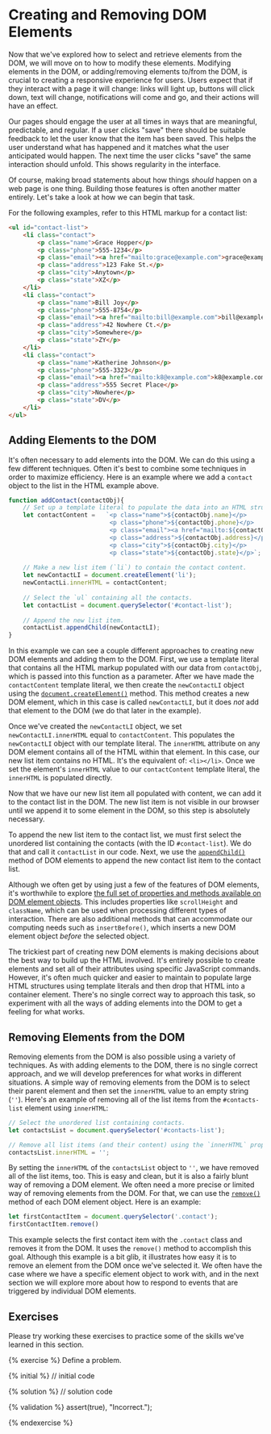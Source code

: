 # Creating and Removing DOM Elements

Now that we've explored how to select and retrieve elements from the DOM, we will move on to how to modify these elements. Modifying elements in the DOM, or adding/removing elements to/from the DOM, is crucial to creating a responsive experience for users. Users expect that if they interact with a page it will change: links will light up, buttons will click down, text will change, notifications will come and go, and their actions will have an effect.

Our pages should engage the user at all times in ways that are meaningful, predictable, and regular. If a user clicks "save" there should be suitable feedback to let the user know that the item has been saved. This helps the user understand what has happened and it matches what the user anticipated would happen. The next time the user clicks "save" the same interaction should unfold. This shows regularity in the interface. 

Of course, making broad statements about how things _should_ happen on a web page is one thing. Building those features is often another matter entirely. Let's take a look at how we can begin that task.

For the following examples, refer to this HTML markup for a contact list:

```html
<ul id="contact-list">
    <li class="contact">
        <p class="name">Grace Hopper</p>
        <p class="phone">555-1234</p>
        <p class="email"><a href="mailto:grace@example.com">grace@example.com</a></p>
        <p class="address">123 Fake St.</p>
        <p class="city">Anytown</p>
        <p class="state">XZ</p>
    </li>
    <li class="contact">
        <p class="name">Bill Joy</p>
        <p class="phone">555-8754</p>
        <p class="email"><a href="mailto:bill@example.com">bill@example.com</a></p>
        <p class="address">42 Nowhere Ct.</p>
        <p class="city">Somewhere</p>
        <p class="state">ZY</p>
    </li>
    <li class="contact">
        <p class="name">Katherine Johnson</p>
        <p class="phone">555-3323</p>
        <p class="email"><a href="mailto:k8@example.com">k8@example.com</a></p>
        <p class="address">555 Secret Place</p>
        <p class="city">Nowhere</p>
        <p class="state">DV</p>
    </li>
</ul>
```

## Adding Elements to the DOM
It's often necessary to add elements into the DOM. We can do this using a few different techniques. Often it's best to combine some techniques in order to maximize efficiency. Here is an example where we add a `contact` object to the list in the HTML example above.

```js
function addContact(contactObj){
    // Set up a template literal to populate the data into an HTML structure.
    let contactContent =   `<p class="name">${contactObj.name}</p>
                            <p class="phone">${contactObj.phone}</p>
                            <p class="email"><a href="mailto:${contactObj.email}">${contactObj.email}</a></p>
                            <p class="address">${contactObj.address}</p>
                            <p class="city">${contactObj.city}</p>
                            <p class="state">${contactObj.state}</p>`;
    
    // Make a new list item (`li`) to contain the contact content.
    let newContactLI = document.createElement('li');
    newContactLi.innerHTML = contactContent;
    
    // Select the `ul` containing all the contacts.
    let contactList = document.querySelector('#contact-list');
    
    // Append the new list item.
    contactList.appendChild(newContactLI);
}    
``` 
In this example we can see a couple different approaches to creating new DOM elements and adding them to the DOM. First, we use a template literal that contains all the HTML markup populated with our data from `contactObj`, which is passed into this function as a parameter. After we have made the `contactContent` template literal, we then create the `newContactLI` object using the [`document.createElement()`](https://developer.mozilla.org/en-US/docs/Web/API/Document/createElement) method. This method creates a new DOM element, which in this case is called `newContactLI`, but it does _not_ add that element to the DOM (we do that later in the example). 

Once we've created the `newContactLI` object, we set `newContactLI.innerHTML` equal to `contactContent`. This populates the `newContactLI` object with our template literal. The `innerHTML` attribute on any DOM element contains all of the HTML within that element. In this case, our new list item contains no HTML. It's the equivalent of: `<li></li>`. Once we set the element's `innerHTML` value to our `contactContent` template literal, the `innerHTML` is populated directly.

Now that we have our new list item all populated with content, we can add it to the contact list in the DOM. The new list item is not visible in our browser until we append it to some element in the DOM, so this step is absolutely necessary.

To append the new list item to the contact list, we must first select the unordered list containing the contacts (with the ID `#contact-list`). We do that and call it `contactList` in our code. Next, we use the [`appendChild()`](https://developer.mozilla.org/en-US/docs/Web/API/Node/appendChild) method of DOM elements to append the new contact list item to the contact list.

Although we often get by using just a few of the features of DOM elements, it's worthwhile to explore [the full set of properties and methods available on DOM element objects](https://developer.mozilla.org/en-US/docs/Web/API/element). This includes properties like `scrollHeight` and `className`, which can be used when processing different types of interaction. There are also additional methods that can accommodate our computing needs such as `insertBefore()`, which inserts a new DOM element object _before_ the selected object. 

The trickiest part of creating new DOM elements is making decisions about the best way to build up the HTML involved. It's entirely possible to create elements and set all of their attributes using specific JavaScript commands. However, it's often much quicker and easier to maintain to populate large HTML structures using template literals and then drop that HTML into a container element. There's no single correct way to approach this task, so experiment with all the ways of adding elements into the DOM to get a feeling for what works.

## Removing Elements from the DOM
Removing elements from the DOM is also possible using a variety of techniques. As with adding elements to the DOM, there is no single correct approach, and we will develop preferences for what works in different situations. A simple way of removing elements from the DOM is to select their parent element and then set the `innerHTML` value to an empty string (`''`). Here's an example of removing all of the list items from the `#contacts-list` element using `innerHTML`:

```js
// Select the unordered list containing contacts.
let contactsList = document.querySelector('#contacts-list');

// Remove all list items (and their content) using the `innerHTML` property.
contactsList.innerHTML = '';
```

By setting the `innerHTML` of the `contactsList` object to `''`, we have removed all of the list items, too. This is easy and clean, but it is also a fairly blunt way of removing a DOM element. We often need a more precise or limited way of removing elements from the DOM. For that, we can use the [`remove()`](https://developer.mozilla.org/en-US/docs/Web/API/ChildNode/remove) method of each DOM element object. Here is an example:

```js
let firstContactItem = document.querySelector('.contact');
firstContactItem.remove()
```

This example selects the first contact item with the `.contact` class and removes it from the DOM. It uses the `remove()` method to accomplish this goal. Although this example is a bit glib, it illustrates how easy it is to remove an element from the DOM once we've selected it. We often have the case where we have a specific element object to work with, and in the next section we will explore more about how to respond to events that are triggered by individual DOM elements. 


## Exercises
Please try working these exercises to practice some of the skills we've learned in this section.


{% exercise %}
Define a problem.

{% initial %}
// initial code 

{% solution %}
// solution code

{% validation %}
assert(true), "Incorrect.");

{% endexercise %}